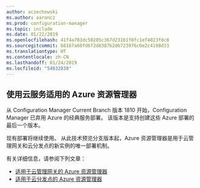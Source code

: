 ```yaml
---
author: aczechowski
ms.author: aaroncz
ms.prod: configuration-manager
ms.topic: include
ms.date: 01/22/2019
ms.openlocfilehash: 41f4a703dc50205c367d231b1f0fc1ef4823fdc8
ms.sourcegitcommit: b8167a60fd6f2d8387b2db723976c0e2c4198d33
ms.translationtype: HT
ms.contentlocale: zh-CN
ms.lasthandoff: 01/24/2019
ms.locfileid: "54832838"
---
```

## <a name="bkmk_arm"></a>使用云服务适用的 Azure 资源管理器
<!--3605704-->

从 Configuration Manager Current Branch 版本 1810 开始，Configuration Manager 已弃用 Azure 的经典服务部署。 该版本是支持创建这些 Azure 部署的最后一个版本。 

现有部署将继续使用。 从此技术预览分支版本起，Azure 资源管理器是用于云管理网关和云分发点的新实例的唯一部署机制。

有关详细信息，请参阅下列文章：

- [适用于云管理网关的 Azure 资源管理器](/sccm/core/clients/manage/cmg/plan-cloud-management-gateway#azure-resource-manager)  
- [适用于云分发点的 Azure 资源管理器](/sccm/core/plan-design/hierarchy/use-a-cloud-based-distribution-point#azure-resource-manager)

